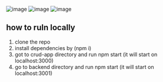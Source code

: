 ![image](https://github.com/pawankumaryogi/grabOnAssignment/assets/65168616/e3c35497-1921-447b-bea6-c8a156761bac)
![image](https://github.com/pawankumaryogi/grabOnAssignment/assets/65168616/745a1403-c7d9-4b0b-9494-b4ded3f6ba70)
![image](https://github.com/pawankumaryogi/grabOnAssignment/assets/65168616/465f17b2-32b8-41e1-ba45-21faf6a79c16)




## how to ruln locally
1. clone the repo
2. install dependencies by (npm i)
3. got to crud-app directory and run npm start (it will start on localhost:3000)
4. go to backend directory and run npm start (it will start on localhost:3001)



